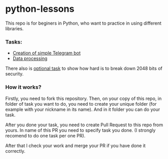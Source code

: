 # python-lessons

This repo is for beginers in Python, who want to practice in using different libraries.

### Tasks:

- [Creation of simple Telegram bot](task%201/task1.md)
- [Data processing](task%202/task2.md)

There also is [optional task](optional%20task/optionaltask.md) to show how hard is to break down 2048 bits of security.

### How it works?

Firstly, you need to fork this repository. Then, on your copy of this repo, in folder of task you want to do, you need to create your unique folder (for example with your nickname in its name). And in it folder you can do your task.

After you done your task, you need to create Pull Request to this repo from yours. In name of this PR you need to specify task you done. (I strongly recomend to do one task per one PR). 

After that I check your work and merge your PR if you have done it correctly.